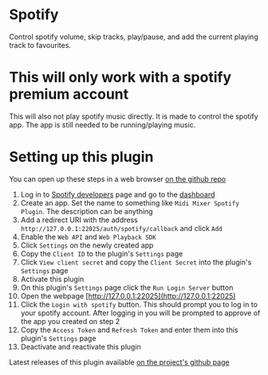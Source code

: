 # Spotify

Control spotify volume, skip tracks, play/pause, and add the current playing track to favourites.

# This will only work with a spotify premium account

This will also not play spotify music directly. It is made to control the spotify app. The app is still needed to be running/playing music.

# Setting up this plugin

You can open up these steps in a web browser [on the github repo](https://github.com/Jaggernaut555/midi-mixer-spotify/blob/main/README.md#setting-up-this-plugin)

1. Log in to [Spotify developers](https://developer.spotify.com/) page and go to the [dashboard](https://developer.spotify.com/dashboard/)
2. Create an app. Set the name to something like `Midi Mixer Spotify Plugin`. The description can be anything
3. Add a redirect URI with the address `http://127.0.0.1:22025/auth/spotify/callback` and click `Add`
4. Enable the `Web API` and `Web Playback SDK` 
5. Click `Settings` on the newly created app
6. Copy the `Client ID` to the plugin's `Settings` page
7. Click `View client secret` and copy the `Client Secret` into the plugin's `Settings` page
8. Activate this plugin
9. On this plugin's `Settings` page click the `Run Login Server` button
10. Open the webpage [http://127.0.0.1:22025](http://127.0.0.1:22025)
11. Click the `Login with spotify` button. This should prompt you to log in to your spotify account. After logging in you will be prompted to approve of the app you created on step 2
12. Copy the `Access Token` and `Refresh Token` and enter them into this plugin's `Settings` page
13. Deactivate and reactivate this plugin


Latest releases of this plugin available [on the project's github page](https://github.com/Jaggernaut555/midi-mixer-spotify/releases/latest)

